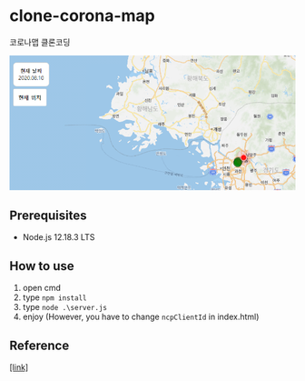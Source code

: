 # clone-corona-map
코로나맵 클론코딩

<img src="./img/mainFigure.png">

## Prerequisites

* Node.js 12.18.3 LTS

## How to use

1. open cmd
2. type ```npm install```
3. type ```node .\server.js```
4. enjoy (However, you have to change ```ncpClientId``` in index.html)

## Reference

[[link]](https://www.inflearn.com/course/%EC%BD%94%EB%A1%9C%EB%82%98%EB%A7%B5-%EC%A7%80%EB%8F%84%EC%84%9C%EB%B9%84%EC%8A%A4)
